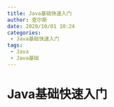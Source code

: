 ```yaml
---
title: Java基础快速入门
author: 查尔斯
date: 2020/10/01 10:24
categories:
 - Java基础快速入门
tags:
 - Java
 - Java基础
---
```


# Java基础快速入门
